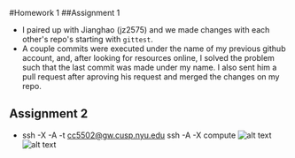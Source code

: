 #Homework 1
##Assignment 1
- I paired up with Jianghao (jz2575) and we made changes with each other's repo's starting with `gittest`. 
- A couple commits were executed under the name of my previous github account, and, after looking for resources online, I solved the problem such that the last commit was made under my name. I also sent him a pull request after aproving his request and merged the changes on my repo. 

## Assignment 2
- ssh -X -A -t cc5502@gw.cusp.nyu.edu ssh -A -X compute 
![alt text](https://cloud.githubusercontent.com/assets/18412522/18528981/3d90d45c-7a99-11e6-8b57-9d4610f3e66c.png)
![alt text](https://cloud.githubusercontent.com/assets/18412522/18528985/40e9e2ec-7a99-11e6-9cc6-ede6d26bf9df.png)
